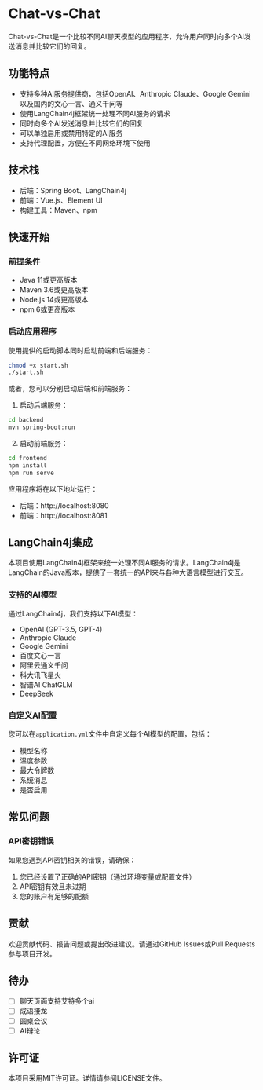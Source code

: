 # Chat-vs-Chat

Chat-vs-Chat是一个比较不同AI聊天模型的应用程序，允许用户同时向多个AI发送消息并比较它们的回复。

## 功能特点

- 支持多种AI服务提供商，包括OpenAI、Anthropic Claude、Google Gemini以及国内的文心一言、通义千问等
- 使用LangChain4j框架统一处理不同AI服务的请求
- 同时向多个AI发送消息并比较它们的回复
- 可以单独启用或禁用特定的AI服务
- 支持代理配置，方便在不同网络环境下使用

## 技术栈

- 后端：Spring Boot、LangChain4j
- 前端：Vue.js、Element UI
- 构建工具：Maven、npm

## 快速开始

### 前提条件

- Java 11或更高版本
- Maven 3.6或更高版本
- Node.js 14或更高版本
- npm 6或更高版本

### 启动应用程序

使用提供的启动脚本同时启动前端和后端服务：

```bash
chmod +x start.sh
./start.sh
```

或者，您可以分别启动后端和前端服务：

1. 启动后端服务：

```bash
cd backend
mvn spring-boot:run
```

2. 启动前端服务：

```bash
cd frontend
npm install
npm run serve
```

应用程序将在以下地址运行：
- 后端：http://localhost:8080
- 前端：http://localhost:8081



## LangChain4j集成

本项目使用LangChain4j框架来统一处理不同AI服务的请求。LangChain4j是LangChain的Java版本，提供了一套统一的API来与各种大语言模型进行交互。

### 支持的AI模型

通过LangChain4j，我们支持以下AI模型：

- OpenAI (GPT-3.5, GPT-4)
- Anthropic Claude
- Google Gemini
- 百度文心一言
- 阿里云通义千问
- 科大讯飞星火
- 智谱AI ChatGLM
- DeepSeek

### 自定义AI配置

您可以在`application.yml`文件中自定义每个AI模型的配置，包括：

- 模型名称
- 温度参数
- 最大令牌数
- 系统消息
- 是否启用

## 常见问题

### API密钥错误

如果您遇到API密钥相关的错误，请确保：
1. 您已经设置了正确的API密钥（通过环境变量或配置文件）
2. API密钥有效且未过期
3. 您的账户有足够的配额

## 贡献

欢迎贡献代码、报告问题或提出改进建议。请通过GitHub Issues或Pull Requests参与项目开发。

## 待办

- [ ] 聊天页面支持艾特多个ai
- [ ] 成语接龙
- [ ] 圆桌会议
- [ ] AI辩论

## 许可证

本项目采用MIT许可证。详情请参阅LICENSE文件。 